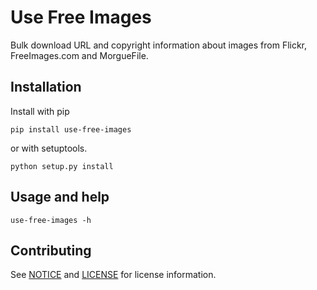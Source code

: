 # Use Free Images

Bulk download URL and copyright information about images from Flickr, FreeImages.com and MorgueFile.

## Installation

Install with pip

```
pip install use-free-images
```

or with setuptools.

```
python setup.py install
```

## Usage and help

```
use-free-images -h
```

## Contributing

See [NOTICE](./NOTICE) and [LICENSE](./LICENSE) for license information.
